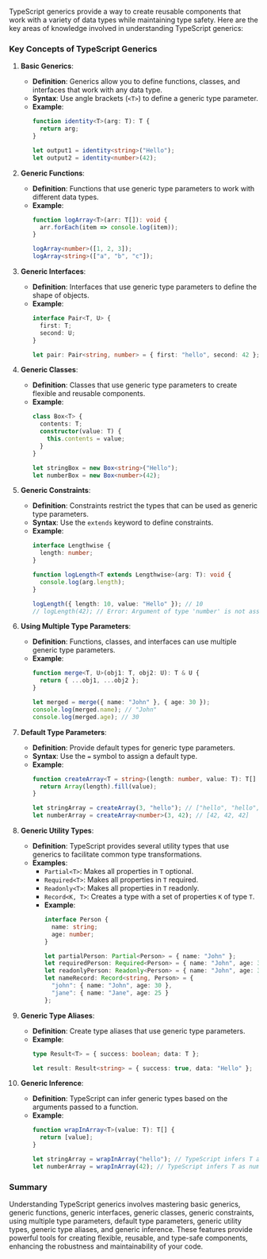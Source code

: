 TypeScript generics provide a way to create reusable components that work with a variety of data types while maintaining type safety. Here are the key areas of knowledge involved in understanding TypeScript generics:

### Key Concepts of TypeScript Generics

1. **Basic Generics**:
   - **Definition**: Generics allow you to define functions, classes, and interfaces that work with any data type.
   - **Syntax**: Use angle brackets (`<T>`) to define a generic type parameter.
   - **Example**:
     ```typescript
     function identity<T>(arg: T): T {
       return arg;
     }

     let output1 = identity<string>("Hello");
     let output2 = identity<number>(42);
     ```

2. **Generic Functions**:
   - **Definition**: Functions that use generic type parameters to work with different data types.
   - **Example**:
     ```typescript
     function logArray<T>(arr: T[]): void {
       arr.forEach(item => console.log(item));
     }

     logArray<number>([1, 2, 3]);
     logArray<string>(["a", "b", "c"]);
     ```

3. **Generic Interfaces**:
   - **Definition**: Interfaces that use generic type parameters to define the shape of objects.
   - **Example**:
     ```typescript
     interface Pair<T, U> {
       first: T;
       second: U;
     }

     let pair: Pair<string, number> = { first: "hello", second: 42 };
     ```

4. **Generic Classes**:
   - **Definition**: Classes that use generic type parameters to create flexible and reusable components.
   - **Example**:
     ```typescript
     class Box<T> {
       contents: T;
       constructor(value: T) {
         this.contents = value;
       }
     }

     let stringBox = new Box<string>("Hello");
     let numberBox = new Box<number>(42);
     ```

5. **Generic Constraints**:
   - **Definition**: Constraints restrict the types that can be used as generic type parameters.
   - **Syntax**: Use the `extends` keyword to define constraints.
   - **Example**:
     ```typescript
     interface Lengthwise {
       length: number;
     }

     function logLength<T extends Lengthwise>(arg: T): void {
       console.log(arg.length);
     }

     logLength({ length: 10, value: "Hello" }); // 10
     // logLength(42); // Error: Argument of type 'number' is not assignable to parameter of type 'Lengthwise'.
     ```

6. **Using Multiple Type Parameters**:
   - **Definition**: Functions, classes, and interfaces can use multiple generic type parameters.
   - **Example**:
     ```typescript
     function merge<T, U>(obj1: T, obj2: U): T & U {
       return { ...obj1, ...obj2 };
     }

     let merged = merge({ name: "John" }, { age: 30 });
     console.log(merged.name); // "John"
     console.log(merged.age); // 30
     ```

7. **Default Type Parameters**:
   - **Definition**: Provide default types for generic type parameters.
   - **Syntax**: Use the `=` symbol to assign a default type.
   - **Example**:
     ```typescript
     function createArray<T = string>(length: number, value: T): T[] {
       return Array(length).fill(value);
     }

     let stringArray = createArray(3, "hello"); // ["hello", "hello", "hello"]
     let numberArray = createArray<number>(3, 42); // [42, 42, 42]
     ```

8. **Generic Utility Types**:
   - **Definition**: TypeScript provides several utility types that use generics to facilitate common type transformations.
   - **Examples**:
     - `Partial<T>`: Makes all properties in `T` optional.
     - `Required<T>`: Makes all properties in `T` required.
     - `Readonly<T>`: Makes all properties in `T` readonly.
     - `Record<K, T>`: Creates a type with a set of properties `K` of type `T`.
     - **Example**:
       ```typescript
       interface Person {
         name: string;
         age: number;
       }

       let partialPerson: Partial<Person> = { name: "John" };
       let requiredPerson: Required<Person> = { name: "John", age: 30 };
       let readonlyPerson: Readonly<Person> = { name: "John", age: 30 };
       let nameRecord: Record<string, Person> = {
         "john": { name: "John", age: 30 },
         "jane": { name: "Jane", age: 25 }
       };
       ```

9. **Generic Type Aliases**:
   - **Definition**: Create type aliases that use generic type parameters.
   - **Example**:
     ```typescript
     type Result<T> = { success: boolean; data: T };

     let result: Result<string> = { success: true, data: "Hello" };
     ```

10. **Generic Inference**:
    - **Definition**: TypeScript can infer generic types based on the arguments passed to a function.
    - **Example**:
      ```typescript
      function wrapInArray<T>(value: T): T[] {
        return [value];
      }

      let stringArray = wrapInArray("hello"); // TypeScript infers T as string
      let numberArray = wrapInArray(42); // TypeScript infers T as number
      ```

### Summary

Understanding TypeScript generics involves mastering basic generics, generic functions, generic interfaces, generic classes, generic constraints, using multiple type parameters, default type parameters, generic utility types, generic type aliases, and generic inference. These features provide powerful tools for creating flexible, reusable, and type-safe components, enhancing the robustness and maintainability of your code.